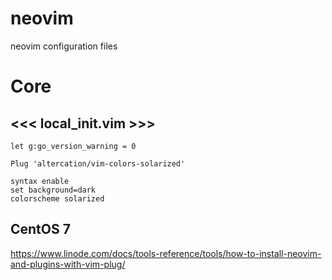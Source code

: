 # neovim
neovim configuration files

# Core
## <<< local_init.vim >>>

```console
let g:go_version_warning = 0

Plug 'altercation/vim-colors-solarized'

syntax enable
set background=dark
colorscheme solarized
```

## CentOS 7
https://www.linode.com/docs/tools-reference/tools/how-to-install-neovim-and-plugins-with-vim-plug/
